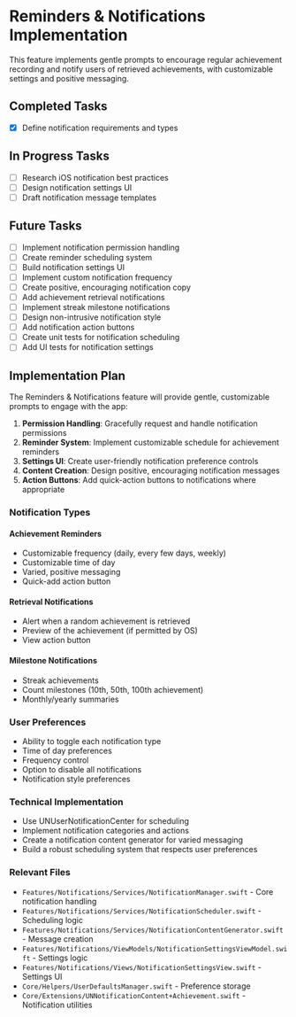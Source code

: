 # Reminders & Notifications Implementation

This feature implements gentle prompts to encourage regular achievement recording and notify users of retrieved achievements, with customizable settings and positive messaging.

## Completed Tasks

- [x] Define notification requirements and types

## In Progress Tasks

- [ ] Research iOS notification best practices
- [ ] Design notification settings UI
- [ ] Draft notification message templates

## Future Tasks

- [ ] Implement notification permission handling
- [ ] Create reminder scheduling system
- [ ] Build notification settings UI
- [ ] Implement custom notification frequency
- [ ] Create positive, encouraging notification copy
- [ ] Add achievement retrieval notifications
- [ ] Implement streak milestone notifications
- [ ] Design non-intrusive notification style
- [ ] Add notification action buttons
- [ ] Create unit tests for notification scheduling
- [ ] Add UI tests for notification settings

## Implementation Plan

The Reminders & Notifications feature will provide gentle, customizable prompts to engage with the app:

1. **Permission Handling**: Gracefully request and handle notification permissions
2. **Reminder System**: Implement customizable schedule for achievement reminders
3. **Settings UI**: Create user-friendly notification preference controls
4. **Content Creation**: Design positive, encouraging notification messages
5. **Action Buttons**: Add quick-action buttons to notifications where appropriate

### Notification Types

#### Achievement Reminders
- Customizable frequency (daily, every few days, weekly)
- Customizable time of day
- Varied, positive messaging
- Quick-add action button

#### Retrieval Notifications
- Alert when a random achievement is retrieved
- Preview of the achievement (if permitted by OS)
- View action button

#### Milestone Notifications
- Streak achievements
- Count milestones (10th, 50th, 100th achievement)
- Monthly/yearly summaries

### User Preferences
- Ability to toggle each notification type
- Time of day preferences
- Frequency control
- Option to disable all notifications
- Notification style preferences

### Technical Implementation
- Use UNUserNotificationCenter for scheduling
- Implement notification categories and actions
- Create a notification content generator for varied messaging
- Build a robust scheduling system that respects user preferences

### Relevant Files

- `Features/Notifications/Services/NotificationManager.swift` - Core notification handling
- `Features/Notifications/Services/NotificationScheduler.swift` - Scheduling logic
- `Features/Notifications/Services/NotificationContentGenerator.swift` - Message creation
- `Features/Notifications/ViewModels/NotificationSettingsViewModel.swift` - Settings logic
- `Features/Notifications/Views/NotificationSettingsView.swift` - Settings UI
- `Core/Helpers/UserDefaultsManager.swift` - Preference storage
- `Core/Extensions/UNNotificationContent+Achievement.swift` - Notification utilities 